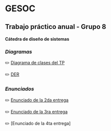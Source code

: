 # GESOC
## Trabajo práctico anual - Grupo 8
#### Cátedra de diseño de sistemas

### _Diagramas_

:pencil2: [Diagrama de clases del TP](https://app.lucidchart.com/invitations/accept/96a82918-6e3f-4137-b4e5-165e4aa94e41)

:pencil2: [DER](https://app.lucidchart.com/invitations/accept/2c9ad8eb-c7f9-4e1b-a665-d081ba4bba72)

### _Enunciados_

:pencil2: [Enunciado de la 2da  entrega](https://docs.google.com/document/d/1kyp7tWioN97UBATva0LFa-5kYsiIqOMAO4Lyphjs0ws/edit?usp=sharing)

:pencil2: [Enunciado de la 3ra entrega](https://docs.google.com/document/d/1mtYaUC0X5NH-vHnJxd1mKQrZOiyMTVpM0VnbK05cD3g/edit)

:pencil2: [Enunciado de la 4ta entrega]
